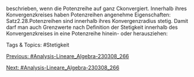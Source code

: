 beschrieben, wenn die Potenzreihe auf ganz Ckonvergiert.
Innerhalb ihres Konvergenzkreises haben Potenzreihen angenehme Eigenschaften:
Satz2.28.Potenzreihen sind innerhalb ihres Konvergenzradius stetig.
Damit darf man auch Grenzwerte nach Definition der Stetigkeit innerhalb des Konvergenzkreises in eine
Potenzreihe hinein- oder herausziehen:

   Tags & Topics:
   #Stetigkeit

[Previous: #Analysis-Lineare_Algebra-230308_266](Analysis-Lineare_Algebra-230308_266.md)

[Next: #Analysis-Lineare_Algebra-230308_266](Analysis-Lineare_Algebra-230308_266.md)